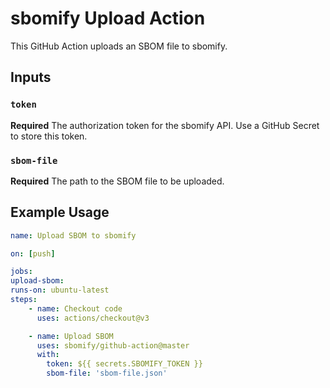 # sbomify Upload Action

This GitHub Action uploads an SBOM file to sbomify.

## Inputs

### `token`

**Required** The authorization token for the sbomify API. Use a GitHub Secret to store this token.

### `sbom-file`

**Required** The path to the SBOM file to be uploaded.

## Example Usage

```yaml
name: Upload SBOM to sbomify

on: [push]

jobs:
upload-sbom:
runs-on: ubuntu-latest
steps:
    - name: Checkout code
      uses: actions/checkout@v3

    - name: Upload SBOM
      uses: sbomify/github-action@master
      with:
        token: ${{ secrets.SBOMIFY_TOKEN }}
        sbom-file: 'sbom-file.json'
```
